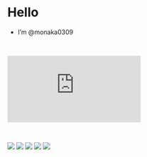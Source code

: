 # Hello
- I’m @monaka0309<br>
<br>

   [![My Stats](https://github-stats-evirunurm.vercel.app/api/stats.js?username=monaka0309)](https://github.com/evirunurm/github-stats)
  
<br>

 ![](http://github-profile-summary-cards.vercel.app/api/cards/profile-details?username=monaka0309&theme=default)
 ![](http://github-profile-summary-cards.vercel.app/api/cards/repos-per-language?username=monaka0309&theme=default)
 ![](http://github-profile-summary-cards.vercel.app/api/cards/most-commit-language?username=monaka0309&theme=default)
 ![](http://github-profile-summary-cards.vercel.app/api/cards/stats?username=monaka0309&theme=default)
 ![](http://github-profile-summary-cards.vercel.app/api/cards/productive-time?username=monaka0309&theme=default&utcOffset=8)
  
<br>

<!---
monaka0309/monaka0309 is a ✨ special ✨ repository because its `README.md` (this file) appears on your GitHub profile.
You can click the Preview link to take a look at your changes.
--->
